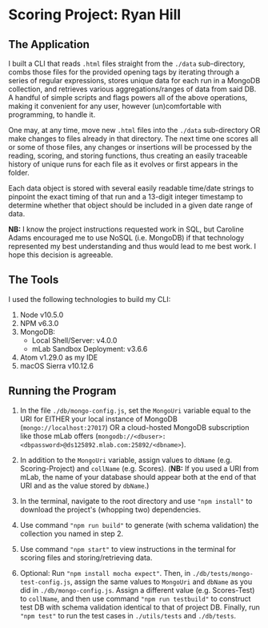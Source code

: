 Scoring Project: Ryan Hill
=============

The Application
----

I built a CLI that reads `.html` files straight from the `./data` sub-directory, combs those files for the provided opening tags by iterating through a series of regular expressions, stores unique data for each run in a MongoDB collection, and retrieves various aggregations/ranges of data from said DB. A handful of simple scripts and flags powers all of the above operations, making it convenient for any user, however (un)comfortable with programming, to handle it.

One may, at any time, move new `.html` files into the `./data` sub-directory OR make changes to files already in that directory. The next time one scores all or some of those files, any changes or insertions will be processed by the reading, scoring, and storing functions, thus creating an easily traceable history of unique runs for each file as it evolves or first appears in the folder.

Each data object is stored with several easily readable time/date strings to pinpoint the exact timing of that run and a 13-digit integer timestamp to determine whether that object should be included in a given date range of data.

**NB:** I know the project instructions requested work in SQL, but Caroline Adams encouraged me to use NoSQL (i.e. MongoDB) if that technology represented my best understanding and thus would lead to me best work. I hope this decision is agreeable.

The Tools
----

I used the following technologies to build my CLI:

1. Node v10.5.0
2. NPM v6.3.0
3. MongoDB:
    - Local Shell/Server: v4.0.0
    - mLab Sandbox Deployment: v3.6.6
4. Atom v1.29.0 as my IDE
5. macOS Sierra v10.12.6

Running the Program
----
1. In the file `./db/mongo-config.js`, set the `MongoUri` variable equal to the URI for EITHER your local instance of MongoDB (`mongo://localhost:27017`) OR a cloud-hosted MongoDB subscription like those mLab offers (`mongodb://<dbuser>:<dbpassword>@ds125892.mlab.com:25892/<dbname>`).

2. In addition to the `MongoUri` variable, assign values to `dbName` (e.g. Scoring-Project) and `collName` (e.g. Scores). (**NB:** If you used a URI from mLab, the name of your database should appear both at the end of that URI and as the value stored by `dbName`.)

3. In the terminal, navigate to the root directory and use `"npm install"` to download the project's (whopping two) dependencies.

4. Use command `"npm run build"` to generate (with schema validation) the collection you named in step 2.

5. Use command `"npm start"` to view instructions in the terminal for scoring files and storing/retrieving data.

6. Optional: Run `"npm install mocha expect"`. Then, in `./db/tests/mongo-test-config.js`, assign the same values to `MongoUri` and `dbName` as you did in `./db/mongo-config.js`. Assign a different value (e.g. Scores-Test) to `collName`, and then use command `"npm run testbuild"` to construct test DB with schema validation identical to that of project DB. Finally, run `"npm test"` to run the test cases in `./utils/tests` and `./db/tests`.

